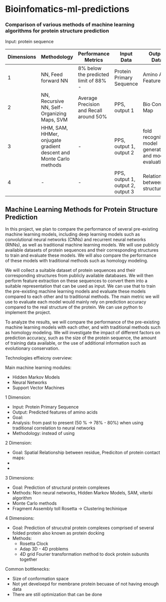 # Bioinfomatics-ml-predictions
### Comparison of various methods of machine learning algorithms for protein structure prediction


Input: protein sequence


| Dimensions  | Methodology | Performance Metrics | Input Data | Output Data |
|------------------|-------------|---------------------|------------|-------------|
|  1     | NN, Feed forward NN     |8% below the predicted limit of 88% -                   | Protein Primary Sequence | Amino Acid Features |
|  2     | NN, Recursive NN, Self-Organizing Maps, SVM| Average Precision and Recall around 50% | PPS, output 1 | Bio Contact Map |
|  3     | HHM, SAM, HHMer, onjugate gradient descent and Monte Carlo methods | - | PPS, output 1, output 2 |  fold recognition, model generation , and model evaluation |
|  4     | - | - | PPS, output 1, output 2, output 3 | Relationship between 3d structure  |




## **Machine Learning Methods for Protein Structure Prediction**

In this project, we plan to compare the performance of several pre-existing machine learning models, including deep learning models such as convolutional neural networks (CNNs) and recurrent neural networks (RNNs), as well as traditional machine learning models. We will use publicly available datasets of protein sequences and their corresponding structures to train and evaluate these models. We will also compare the performance of these models with traditional methods such as homology modeling.

We will collect a suitable dataset of protein sequences and their corresponding structures from publicly available databases. We will then perform feature extraction on these sequences to convert them into a suitable representation that can be used as input. We can use that to train the pre-existing machine learning models and evaluate these models compared to each other and to traditional methods. The main metric we will use to evaluate each model would mainly rely on prediction accuracy compared to the real structure of the protein. We can use python to implement the project. 

To analyze the results, we will compare the performance of the pre-existing machine learning models with each other, and with traditional methods such as homology modeling. We will investigate the impact of different factors on prediction accuracy, such as the size of the protein sequence, the amount of training data available, or the use of additional information such as evolutionary conservation.



Technologies effieicny overview:

Main machine learning modules:
- Hidden Markov Models
- Neural Networks
- Support Vector Machines

1 Dimension:
* Input: Protein Primary Sequence
* Output: Predicted features of amino acids
* Goal: 
* Analysis: from past to present (50 % -> 78% - 80%) when using traditional correlation to neural networks
* Methodology: instead of using 

2 Dimension:
* Goal: Spatial Relationship between residue, Prediciton of protein contact maps:
* 
* 
    
3 Dimensions:
* Goal: Prediction of structural protein complexes 
* Methods: Non neural networks, Hidden Markov Models, SAM, viterbi algorithm
* Monte Carlo methods
* Fragment Assembly toll Rosetta -> Clustering techinique

4 Dimensions:
* Goal: Prediction of strucutral protein complexes comprised of several folded protein also known as protein docking
* Methods:
    * Rosetta Clock
    * Adap 3D - 4D problems
    * 4D grid Fourier transformation method to dock protein subunits together


Common bottlenecks:
- Size of conformation space
- Not yet develoepd for membrane protein becuase of not having enough data
- There are still optimization that can be done


